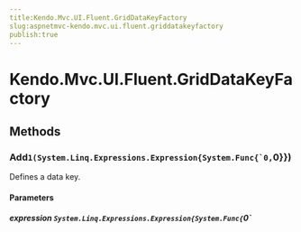 ```yaml
---
title:Kendo.Mvc.UI.Fluent.GridDataKeyFactory
slug:aspnetmvc-kendo.mvc.ui.fluent.griddatakeyfactory
publish:true
---
```


# Kendo.Mvc.UI.Fluent.GridDataKeyFactory

## Methods

### Add``1(System.Linq.Expressions.Expression{System.Func{`0,``0}})
Defines a data key.

#### Parameters

##### expression `System.Linq.Expressions.Expression{System.Func{`0`

            